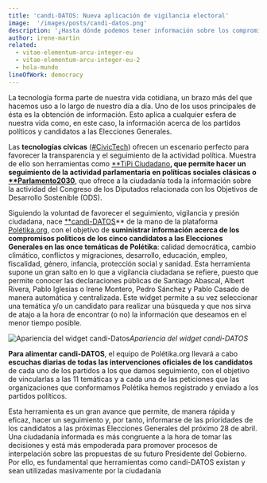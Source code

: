 ```yaml
---
title: 'candi-DATOS: Nueva aplicación de vigilancia electoral'
image:  '/images/posts/candi-datos.png'
description: '¿Hasta dónde podemos tener información sobre los compromisos de los candidatos?'
author: irene-martin 
related:
  - vitae-elementum-arcu-integer-eu
  - vitae-elementum-arcu-integer-eu-2
  - hola-mundo
lineOfWork: democracy
---
```

La tecnología forma parte de nuestra vida cotidiana, un brazo más del que hacemos uso a lo largo de nuestro día a día. Uno de los usos principales de ésta es la obtención de información. Esto aplica a cualquier esfera de nuestra vida como, en este caso, la información acerca de los partidos políticos y candidatos a las Elecciones Generales.

Las **tecnologías cívicas** ([#CivicTech](https://twitter.com/search?q=%23civictech&src=typd)) ofrecen un escenario perfecto para favorecer la transparencia y el seguimiento de la actividad política. Muestra de ello son herramientas como [**TiPi Ciudadano](https://tipiciudadano.es/)**, que permite hacer un seguimiento de la actividad parlamentaria en políticas sociales clásicas o [**Parlamento2030](http://www.parlamento2030.es/)**, que ofrece a la ciudadanía toda la información sobre la actividad del Congreso de los Diputados relacionada con los Objetivos de Desarrollo Sostenible (ODS).

Siguiendo la voluntad de favorecer el seguimiento, vigilancia y presión ciudadana, nace [**candi-DATOS](http://poletika.org/vigila/que-dicen)** de la mano de la plataforma [Polétika.org](http://poletika.org/), con el objetivo de **suministrar información acerca de los compromisos políticos de los cinco candidatos a las Elecciones Generales en las once temáticas de Polétika**: calidad democrática, cambio climático, conflictos y migraciones, desarrollo, educación, empleo, fiscalidad, género, infancia, protección social y sanidad. Esta herramienta supone un gran salto en lo que a vigilancia ciudadana se refiere, puesto que permite conocer las declaraciones públicas de Santiago Abascal, Albert Rivera, Pablo Iglesias o Irene Montero, Pedro Sánchez y Pablo Casado de manera automática y centralizada. Este widget permite a su vez seleccionar una temática y/o un candidato para realizar una búsqueda y que nos sirva de atajo a la hora de encontrar (o no) la información que deseamos en el menor tiempo posible.

![Apariencia del widget candi-Datos]('/images/posts/widgetcandi.png')*Apariencia del widget candi-DATOS*

**Para alimentar candi-DATOS**, el equipo de Polétika.org llevará a cabo **escuchas diarias de todas las intervenciones oficiales de los candidatos** de cada uno de los partidos a los que damos seguimiento, con el objetivo de vincularlas a las 11 temáticas y a cada una de las peticiones que las organizaciones que conformamos Polétika hemos registrado y enviado a los partidos políticos.

Esta herramienta es un gran avance que permite, de manera rápida y eficaz, hacer un seguimiento y, por tanto, informarse de las prioridades de los candidatos a las próximas Elecciones Generales del próximo 28 de abril. Una ciudadanía informada es más congruente a la hora de tomar las decisiones y está más empoderada para promover procesos de interpelación sobre las propuestas de su futuro Presidente del Gobierno. Por ello, es fundamental que herramientas como candi-DATOS existan y sean utilizadas masivamente por la ciudadanía
